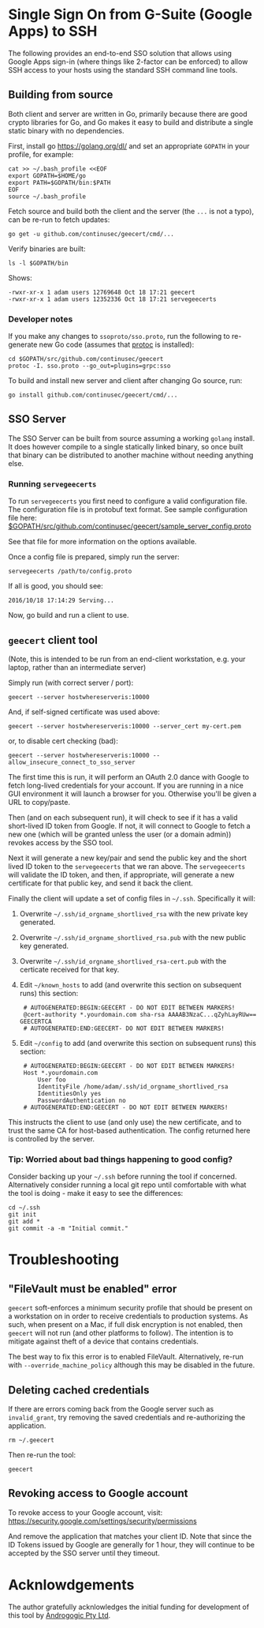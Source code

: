 # Single Sign On from G-Suite (Google Apps) to SSH

The following provides an end-to-end SSO solution that allows using Google Apps sign-in (where things like 2-factor can be enforced) to allow SSH access to your hosts using the standard SSH command line tools.

## Building from source

Both client and server are written in Go, primarily because there are good crypto libraries for Go, and Go makes it easy to build and distribute a single static binary with no dependencies.

First, install go <https://golang.org/dl/> and set an appropriate `GOPATH` in your profile, for example:

    cat >> ~/.bash_profile <<EOF
    export GOPATH=$HOME/go
    export PATH=$GOPATH/bin:$PATH
    EOF
    source ~/.bash_profile


Fetch source and build both the client and the server (the `...` is not a typo), can be re-run to fetch updates:

    go get -u github.com/continusec/geecert/cmd/...

Verify binaries are built:

    ls -l $GOPATH/bin

Shows:

    -rwxr-xr-x 1 adam users 12769648 Oct 18 17:21 geecert
    -rwxr-xr-x 1 adam users 12352336 Oct 18 17:21 servegeecerts

### Developer notes

If you make any changes to `ssoproto/sso.proto`, run the following to re-generate new Go code (assumes that [protoc](https://github.com/google/protobuf/releases) is installed):

    cd $GOPATH/src/github.com/continusec/geecert
    protoc -I. sso.proto --go_out=plugins=grpc:sso

To build and install new server and client after changing Go source, run:

    go install github.com/continusec/geecert/cmd/...

## SSO Server
The SSO Server can be built from source assuming a working `golang` install. It does however compile to a single statically linked binary, so once built that binary can be distributed to another machine without needing anything else.


### Running `servegeecerts`

To run `servegeecerts` you first need to configure a valid configuration file. The configuration file is in protobuf text format. See sample configuration file here: [$GOPATH/src/github.com/continusec/geecert/sample\_server\_config.proto](./sample_server_config.proto)

See that file for more information on the options available.

Once a config file is prepared, simply run the server:

    servegeecerts /path/to/config.proto

If all is good, you should see:

    2016/10/18 17:14:29 Serving...

Now, go build and run a client to use.

## `geecert` client tool

(Note, this is intended to be run from an end-client workstation, e.g. your laptop, rather than an intermediate server)

Simply run (with correct server / port):

    geecert --server hostwhereserveris:10000
    
And, if self-signed certificate was used above:

    geecert --server hostwhereserveris:10000 --server_cert my-cert.pem
    
or, to disable cert checking (bad): 

    geecert --server hostwhereserveris:10000 --allow_insecure_connect_to_sso_server


The first time this is run, it will perform an OAuth 2.0 dance with Google to fetch long-lived credentials for your account. If you are running in a nice GUI environment it will launch a browser for you. Otherwise you'll be given a URL to copy/paste.

Then (and on each subsequent run), it will check to see if it has a valid short-lived ID token from Google. If not, it will connect to Google to fetch a new one (which will be granted unless the user (or a domain admin)) revokes access by the SSO tool.

Next it will generate a new key/pair and send the public key and the short lived ID token to the `servegeecerts` that we ran above. The `servegeecerts` will validate the ID token, and then, if appropriate, will generate a new certificate for that public key, and send it back the client.

Finally the client will update a set of config files in `~/.ssh`. Specifically it will:

1. Overwrite `~/.ssh/id_orgname_shortlived_rsa` with the new private key generated.

2. Overwrite `~/.ssh/id_orgname_shortlived_rsa.pub` with the new public key generated.

3. Overwrite `~/.ssh/id_orgname_shortlived_rsa-cert.pub` with the certicate received for that key.

4. Edit `~/known_hosts` to add (and overwrite this section on subsequent runs) this section:

        # AUTOGENERATED:BEGIN:GEECERT - DO NOT EDIT BETWEEN MARKERS!
        @cert-authority *.yourdomain.com sha-rsa AAAAB3NzaC...qZyhLayRUw== GEECERTCA
        # AUTOGENERATED:END:GEECERT- DO NOT EDIT BETWEEN MARKERS!

5. Edit `~/config` to add (and overwrite this section on subsequent runs) this section:

        # AUTOGENERATED:BEGIN:GEECERT - DO NOT EDIT BETWEEN MARKERS!
        Host *.yourdomain.com
            User foo
            IdentityFile /home/adam/.ssh/id_orgname_shortlived_rsa
            IdentitiesOnly yes
            PasswordAuthentication no
        # AUTOGENERATED:END:GEECERT - DO NOT EDIT BETWEEN MARKERS!

This instructs the client to use (and only use) the new certificate, and to trust the same CA for host-based authentication. The config returned here is controlled by the server.

### Tip: Worried about bad things happening to good config?

Consider backing up your `~/.ssh` before running the tool if concerned. Alternatively consider running a local git repo until comfortable with what the tool is doing - make it easy to see the differences:

    cd ~/.ssh
    git init
    git add *
    git commit -a -m "Initial commit."
    

# Troubleshooting

## "FileVault must be enabled" error
`geecert` soft-enforces a minimum security profile that should be present on a workstation on in order to receive credentials to production systems. As such, when present on a Mac, if full disk encryption is not enabled, then `geecert` will not run (and other platforms to follow). The intention is to mitigate against theft of a device that contains credentials.

The best way to fix this error is to enabled FileVault. Alternatively, re-run with `--override_machine_policy` although this may be disabled in the future.

## Deleting cached credentials
If there are errors coming back from the Google server such as `invalid_grant`, try removing the saved credentials and re-authorizing the application.

    rm ~/.geecert
    
Then re-run the tool:

    geecert

## Revoking access to Google account

To revoke access to your Google account, visit:
<https://security.google.com/settings/security/permissions>

And remove the application that matches your client ID. Note that since the ID Tokens issued by Google are generally for 1 hour, they will continue to be accepted by the SSO server until they timeout.

# Acknlowdgements

The author gratefully acknlowledges the initial funding for development of this tool by [Androgogic Pty Ltd](http://www.androgogic.com/).

